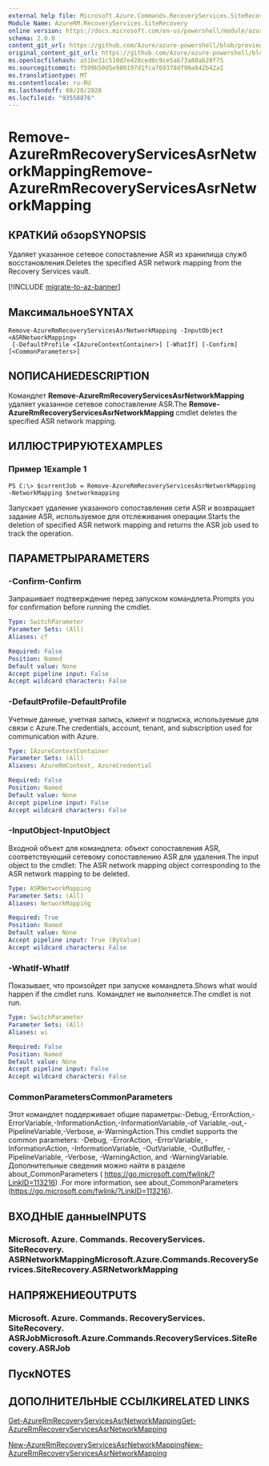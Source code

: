```yaml
---
external help file: Microsoft.Azure.Commands.RecoveryServices.SiteRecovery.dll-Help.xml
Module Name: AzureRM.RecoveryServices.SiteRecovery
online version: https://docs.microsoft.com/en-us/powershell/module/azurerm.recoveryservices.siterecovery/remove-azurermrecoveryservicesasrnetworkmapping
schema: 2.0.0
content_git_url: https://github.com/Azure/azure-powershell/blob/preview/src/ResourceManager/RecoveryServices.SiteRecovery/Commands.RecoveryServices.SiteRecovery/help/Remove-AzureRmRecoveryServicesAsrNetworkMapping.md
original_content_git_url: https://github.com/Azure/azure-powershell/blob/preview/src/ResourceManager/RecoveryServices.SiteRecovery/Commands.RecoveryServices.SiteRecovery/help/Remove-AzureRmRecoveryServicesAsrNetworkMapping.md
ms.openlocfilehash: a51be31c510d7e428ced0c9ce5ab73a80ab28f75
ms.sourcegitcommit: f599b50d5e980197d1fca769378df90a842b42a1
ms.translationtype: MT
ms.contentlocale: ru-RU
ms.lasthandoff: 08/20/2020
ms.locfileid: "93558876"
---
```

# <span data-ttu-id="a30e1-101">Remove-AzureRmRecoveryServicesAsrNetworkMapping</span><span class="sxs-lookup"><span data-stu-id="a30e1-101">Remove-AzureRmRecoveryServicesAsrNetworkMapping</span></span>

## <span data-ttu-id="a30e1-102">КРАТКИй обзор</span><span class="sxs-lookup"><span data-stu-id="a30e1-102">SYNOPSIS</span></span>
<span data-ttu-id="a30e1-103">Удаляет указанное сетевое сопоставление ASR из хранилища служб восстановления.</span><span class="sxs-lookup"><span data-stu-id="a30e1-103">Deletes the specified ASR network mapping from the Recovery Services vault.</span></span>

[!INCLUDE [migrate-to-az-banner](../../includes/migrate-to-az-banner.md)]

## <span data-ttu-id="a30e1-104">Максимальное</span><span class="sxs-lookup"><span data-stu-id="a30e1-104">SYNTAX</span></span>

```
Remove-AzureRmRecoveryServicesAsrNetworkMapping -InputObject <ASRNetworkMapping>
 [-DefaultProfile <IAzureContextContainer>] [-WhatIf] [-Confirm] [<CommonParameters>]
```

## <span data-ttu-id="a30e1-105">NОПИСАНИЕ</span><span class="sxs-lookup"><span data-stu-id="a30e1-105">DESCRIPTION</span></span>
<span data-ttu-id="a30e1-106">Командлет **Remove-AzureRmRecoveryServicesAsrNetworkMapping** удаляет указанное сетевое сопоставление ASR.</span><span class="sxs-lookup"><span data-stu-id="a30e1-106">The **Remove-AzureRmRecoveryServicesAsrNetworkMapping** cmdlet deletes the specified ASR network mapping.</span></span>

## <span data-ttu-id="a30e1-107">ИЛЛЮСТРИРУЮТ</span><span class="sxs-lookup"><span data-stu-id="a30e1-107">EXAMPLES</span></span>

### <span data-ttu-id="a30e1-108">Пример 1</span><span class="sxs-lookup"><span data-stu-id="a30e1-108">Example 1</span></span>
```
PS C:\> $currentJob = Remove-AzureRmRecoveryServicesAsrNetworkMapping -NetworkMapping $networkmapping
```

<span data-ttu-id="a30e1-109">Запускает удаление указанного сопоставления сети ASR и возвращает задание ASR, используемое для отслеживания операции.</span><span class="sxs-lookup"><span data-stu-id="a30e1-109">Starts the deletion of specified ASR network mapping and returns the ASR job used to track the operation.</span></span>

## <span data-ttu-id="a30e1-110">ПАРАМЕТРЫ</span><span class="sxs-lookup"><span data-stu-id="a30e1-110">PARAMETERS</span></span>

### <span data-ttu-id="a30e1-111">-Confirm</span><span class="sxs-lookup"><span data-stu-id="a30e1-111">-Confirm</span></span>
<span data-ttu-id="a30e1-112">Запрашивает подтверждение перед запуском командлета.</span><span class="sxs-lookup"><span data-stu-id="a30e1-112">Prompts you for confirmation before running the cmdlet.</span></span>

```yaml
Type: SwitchParameter
Parameter Sets: (All)
Aliases: cf

Required: False
Position: Named
Default value: None
Accept pipeline input: False
Accept wildcard characters: False
```

### <span data-ttu-id="a30e1-113">-DefaultProfile</span><span class="sxs-lookup"><span data-stu-id="a30e1-113">-DefaultProfile</span></span>
<span data-ttu-id="a30e1-114">Учетные данные, учетная запись, клиент и подписка, используемые для связи с Azure.</span><span class="sxs-lookup"><span data-stu-id="a30e1-114">The credentials, account, tenant, and subscription used for communication with Azure.</span></span>
```yaml
Type: IAzureContextContainer
Parameter Sets: (All)
Aliases: AzureRmContext, AzureCredential

Required: False
Position: Named
Default value: None
Accept pipeline input: False
Accept wildcard characters: False
```

### <span data-ttu-id="a30e1-115">-InputObject</span><span class="sxs-lookup"><span data-stu-id="a30e1-115">-InputObject</span></span>
<span data-ttu-id="a30e1-116">Входной объект для командлета: объект сопоставления ASR, соответствующий сетевому сопоставлению ASR для удаления.</span><span class="sxs-lookup"><span data-stu-id="a30e1-116">The input object to the cmdlet: The ASR network mapping object corresponding to the ASR network mapping to be deleted.</span></span>

```yaml
Type: ASRNetworkMapping
Parameter Sets: (All)
Aliases: NetworkMapping

Required: True
Position: Named
Default value: None
Accept pipeline input: True (ByValue)
Accept wildcard characters: False
```

### <span data-ttu-id="a30e1-117">-WhatIf</span><span class="sxs-lookup"><span data-stu-id="a30e1-117">-WhatIf</span></span>
<span data-ttu-id="a30e1-118">Показывает, что произойдет при запуске командлета.</span><span class="sxs-lookup"><span data-stu-id="a30e1-118">Shows what would happen if the cmdlet runs.</span></span> <span data-ttu-id="a30e1-119">Командлет не выполняется.</span><span class="sxs-lookup"><span data-stu-id="a30e1-119">The cmdlet is not run.</span></span>

```yaml
Type: SwitchParameter
Parameter Sets: (All)
Aliases: wi

Required: False
Position: Named
Default value: None
Accept pipeline input: False
Accept wildcard characters: False
```

### <span data-ttu-id="a30e1-120">CommonParameters</span><span class="sxs-lookup"><span data-stu-id="a30e1-120">CommonParameters</span></span>
<span data-ttu-id="a30e1-121">Этот командлет поддерживает общие параметры:-Debug,-ErrorAction,-ErrorVariable,-InformationAction,-InformationVariable,-of Variable,-out,-PipelineVariable,-Verbose, и-WarningAction.</span><span class="sxs-lookup"><span data-stu-id="a30e1-121">This cmdlet supports the common parameters: -Debug, -ErrorAction, -ErrorVariable, -InformationAction, -InformationVariable, -OutVariable, -OutBuffer, -PipelineVariable, -Verbose, -WarningAction, and -WarningVariable.</span></span> <span data-ttu-id="a30e1-122">Дополнительные сведения можно найти в разделе about_CommonParameters ( https://go.microsoft.com/fwlink/?LinkID=113216) .</span><span class="sxs-lookup"><span data-stu-id="a30e1-122">For more information, see about_CommonParameters (https://go.microsoft.com/fwlink/?LinkID=113216).</span></span>

## <span data-ttu-id="a30e1-123">ВХОДНЫЕ данные</span><span class="sxs-lookup"><span data-stu-id="a30e1-123">INPUTS</span></span>

### <span data-ttu-id="a30e1-124">Microsoft. Azure. Commands. RecoveryServices. SiteRecovery. ASRNetworkMapping</span><span class="sxs-lookup"><span data-stu-id="a30e1-124">Microsoft.Azure.Commands.RecoveryServices.SiteRecovery.ASRNetworkMapping</span></span>

## <span data-ttu-id="a30e1-125">НАПРЯЖЕНИЕ</span><span class="sxs-lookup"><span data-stu-id="a30e1-125">OUTPUTS</span></span>

### <span data-ttu-id="a30e1-126">Microsoft. Azure. Commands. RecoveryServices. SiteRecovery. ASRJob</span><span class="sxs-lookup"><span data-stu-id="a30e1-126">Microsoft.Azure.Commands.RecoveryServices.SiteRecovery.ASRJob</span></span>

## <span data-ttu-id="a30e1-127">Пуск</span><span class="sxs-lookup"><span data-stu-id="a30e1-127">NOTES</span></span>

## <span data-ttu-id="a30e1-128">ДОПОЛНИТЕЛЬНЫЕ ССЫЛКИ</span><span class="sxs-lookup"><span data-stu-id="a30e1-128">RELATED LINKS</span></span>

[<span data-ttu-id="a30e1-129">Get-AzureRmRecoveryServicesAsrNetworkMapping</span><span class="sxs-lookup"><span data-stu-id="a30e1-129">Get-AzureRmRecoveryServicesAsrNetworkMapping</span></span>](./Get-AzureRmRecoveryServicesAsrNetworkMapping.md)

[<span data-ttu-id="a30e1-130">New-AzureRmRecoveryServicesAsrNetworkMapping</span><span class="sxs-lookup"><span data-stu-id="a30e1-130">New-AzureRmRecoveryServicesAsrNetworkMapping</span></span>](./New-AzureRmRecoveryServicesAsrNetworkMapping.md)
